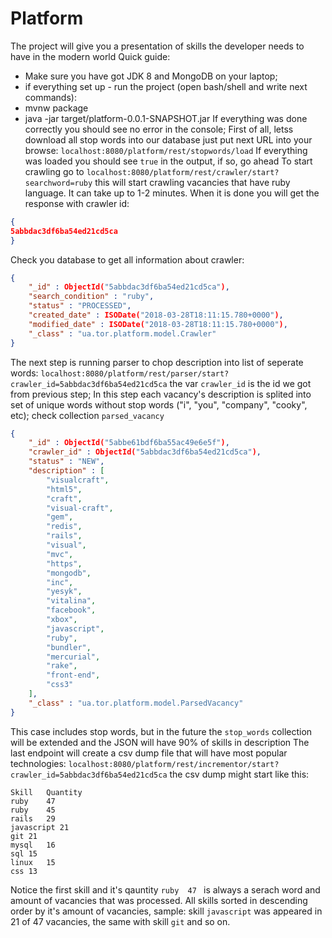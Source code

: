 # Platform
The project will give you a presentation of skills the developer needs to have in the modern world
Quick guide:
- Make sure you have got JDK 8 and MongoDB on your laptop;
- if everything set up - run the project (open bash/shell and write next commands): 
-  mvnw package
- java -jar target/platform-0.0.1-SNAPSHOT.jar
If everything was done correctly you should see no error in the console; 
First of all, letss download all stop words into our database just put next URL into your browse: `localhost:8080/platform/rest/stopwords/load`
If everything was loaded you should see `true` in the output, if so, go ahead
To start crawling go to `localhost:8080/platform/rest/crawler/start?searchword=ruby` this will start crawling vacancies that have ruby language.
It can take up to 1-2 minutes. When it is done you will get the response with crawler id: 
```JSON 
{
5abbdac3df6ba54ed21cd5ca
}
```
Check you database to get all information about crawler: 
```JSON
{ 
    "_id" : ObjectId("5abbdac3df6ba54ed21cd5ca"), 
    "search_condition" : "ruby", 
    "status" : "PROCESSED", 
    "created_date" : ISODate("2018-03-28T18:11:15.780+0000"), 
    "modified_date" : ISODate("2018-03-28T18:11:15.780+0000"), 
    "_class" : "ua.tor.platform.model.Crawler"
}
```
The next step is running parser to chop description into list of seperate words:
`localhost:8080/platform/rest/parser/start?crawler_id=5abbdac3df6ba54ed21cd5ca` the var `crawler_id` is the id we got from previous step;
In this step each vacancy's description is splited into set of unique words without stop words ("i", "you", "company", "cooky", etc);
check collection `parsed_vacancy` 
```JSON
{ 
    "_id" : ObjectId("5abbe61bdf6ba55ac49e6e5f"), 
    "crawler_id" : ObjectId("5abbdac3df6ba54ed21cd5ca"), 
    "status" : "NEW", 
    "description" : [
        "visualcraft", 
        "html5", 
        "craft", 
        "visual-craft", 
        "gem", 
        "redis", 
        "rails", 
        "visual", 
        "mvc", 
        "https", 
        "mongodb", 
        "inc", 
        "yesyk", 
        "vitalina", 
        "facebook", 
        "xbox", 
        "javascript", 
        "ruby", 
        "bundler", 
        "mercurial", 
        "rake", 
        "front-end", 
        "css3"
    ], 
    "_class" : "ua.tor.platform.model.ParsedVacancy"
}
 ```
This case includes stop words, but in the future the `stop_words` collection will be extended and the JSON will have 90% of skills in description
The last endpoint will create a csv dump file that will have most popular technologies: `localhost:8080/platform/rest/incrementor/start?crawler_id=5abbdac3df6ba54ed21cd5ca` 
the csv dump might start like this:
```CSV
Skill	Quantity
ruby	47
ruby	45
rails	29
javascript 21
git	21
mysql	16
sql	15
linux	15
css	13
```
Notice the first skill and it's qauntity `ruby	47 ` is always a serach word and amount of vacancies that was processed.
All skills sorted in descending order by it's amount of vacancies, sample: skill `javascript` was appeared in 21 of 47 vacancies, the same with skill `git` and so on.



